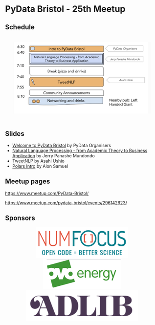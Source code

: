 # PyData Bristol - 25th Meetup

## Schedule

<p align="center">
  <img alt="schedule" src="./images/schedule.png" vspace="20" width="450px"/>
</p>

## Slides

- [Welcome to PyData Bristol][slides:1] by PyData Organisers
- [Natural Language Processing - from Academic Theory to Business Application][slides:2] by Jerry Panashe Mundondo 
- [TweetNLP][slides:3] by Asahi Ushio
- [Polars Intro][slides:3] by Alon Samuel

[slides:1]: ./01_Intro.pdf
[slides:2]:  ./02_NLP_Academia_to_business.pdf
[slides:3]:  ./03_TweetNLP.pdf
[slides:4]:  ./04_PolarsIntro.pdf

## Meetup pages

https://www.meetup.com/PyData-Bristol/ 

https://www.meetup.com/pydata-bristol/events/296142623/ 



## Sponsors

<p align="center">
  <a href="https://www.numfocus.org/"><img alt='NumFocus logo' src="./images/logos/numfocus_logo.png" hspace="20" height="100"/></a>
  <a href="https://www.ovoenergy.com/"><img alt='Ovo logo' src="./images/logos/ovo_logo.png" hspace="20" height="100"/></a>
  <a href="https://www.adlib-recruitment.co.uk/"><img alt='ADLIB logo' src="./images/logos/adlib_logo.png" hspace="20" height="100"/></a>
</p>
